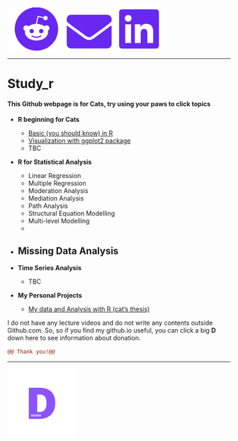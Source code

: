 [![Github](https://raw.githubusercontent.com/amaiesc/study_r/master/docs/github.png)](http://amaiesc.github.io/study_r)
[![E-mail](https://raw.githubusercontent.com/amaiesc/study_r/master/docs/email.png)](mailto::amaiesc@gmail.com)
[![Linkedin](https://raw.githubusercontent.com/amaiesc/study_r/master/docs/linkedin.png)](https://linkedin.com/in/sirinapa-amaie-churassamee-671a63109)
_________________________________________________________

# Study_r

#### This Github webpage is for Cats, try using your paws to click topics

-   **R beginning for Cats**

    -   [Basic (you should know) in
        R](https://amaiesc.github.io/study_r/getting_to_know_R.html "Basic (you should know) in R")
    -   [Visualization with ggplot2
        package](https://amaiesc.github.io/study_r/ggplot_knit.html)
    -   TBC

- **R for Statistical Analysis**
    - Linear Regression
    - Multiple Regression
    - Moderation Analysis
    - Mediation Analysis
    - Path Analysis
    - Structural Equation Modelling
    - Multi-level Modelling
    - 

- **Missing Data Analysis**
    - 


- **Time Series Analysis**
    - TBC


- **My Personal Projects**
    - [My data and Analysis with R (cat’s thesis)](https://amaiesc.github.io/study_r/script_thesis.html)

    

I do not have any lecture videos and do not write any contents outside Github.com. So, so if you find my github.io useful, you can click a big **D** down here to see information about donation.


```diff
@@ Thank you!@@
```

_________________________________________________________

[![Donation](https://raw.githubusercontent.com/amaiesc/study_r/master/docs/donate150x150.png)](http://amaiesc.github.io/study_r/donation.html)
